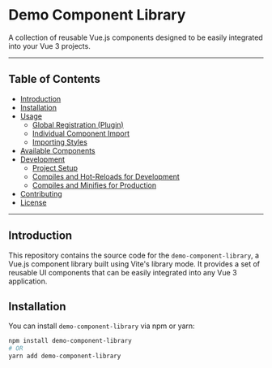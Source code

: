# Demo Component Library

A collection of reusable Vue.js components designed to be easily integrated into your Vue 3 projects.

---

## Table of Contents
* [Introduction](#introduction)
* [Installation](#installation)
* [Usage](#usage)
    * [Global Registration (Plugin)](#global-registration-plugin)
    * [Individual Component Import](#individual-component-import)
    * [Importing Styles](#importing-styles)
* [Available Components](#available-components)
* [Development](#development)
    * [Project Setup](#project-setup)
    * [Compiles and Hot-Reloads for Development](#compiles-and-hot-reloads-for-development)
    * [Compiles and Minifies for Production](#compiles-and-minifies-for-production)
* [Contributing](#contributing)
* [License](#license)

---

## Introduction
This repository contains the source code for the `demo-component-library`, a Vue.js component library built using Vite's library mode. It provides a set of reusable UI components that can be easily integrated into any Vue 3 application.

## Installation
You can install `demo-component-library` via npm or yarn:

```bash
npm install demo-component-library
# OR
yarn add demo-component-library
